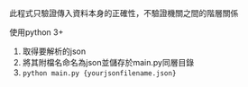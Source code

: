 此程式只驗證傳入資料本身的正確性，不驗證機關之間的階層關係

使用python 3+

1. 取得要解析的json
2. 將其附檔名命名為json並儲存於main.py同層目錄
3. `python main.py {yourjsonfilename.json}`
